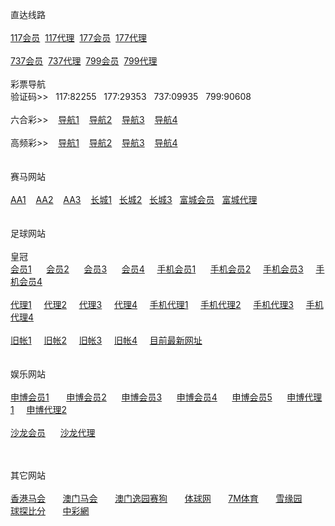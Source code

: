 <p>直达线路<br>
<br>
<a href="http://52.74.213.211:7211/jini32990f/user/login.html" target="_blank">117会员</a>&nbsp;&nbsp;<a href="http://52.74.213.211:7211/jini32990a/account/login.html" target="_blank">117代理</a>&nbsp;&nbsp;<a href="http://52.74.213.211:7219/msrtp53818f/user/login.html" target="_blank">177会员</a>&nbsp;&nbsp;<a href="http://52.74.213.211:7219/msrtp53818a/account/login.html" target="_blank">177代理</a><br>
<br>
<a href="http://52.69.146.33:8205/sscut78205f/user/login.html.auth" target="_blank">737会员</a>&nbsp;&nbsp;<a href="http://52.69.146.33:8205/sscut78205a/account/login.html.auth" target="_blank">737代理</a>&nbsp;&nbsp;<a href="http://52.74.105.71:8210/sscza944851f/user/login.html.auth" target="_blank">799会员</a>&nbsp;&nbsp;<a href="http://52.74.105.71:8210/sscza944851a/account/login.html.auth" target="_blank">799代理</a><br>
<br>
彩票导航 <br>验证码>>&nbsp;&nbsp;&nbsp;117:82255&nbsp;&nbsp;&nbsp;177:29353&nbsp;&nbsp;&nbsp;737:09935&nbsp;&nbsp;&nbsp;799:90608<br>
<br>
六合彩>>&nbsp;&nbsp;&nbsp;
<a href="http://1.bb5522.ws" target="_blank">导航1</a>&nbsp;&nbsp;&nbsp;
<a href="http://2.bb5522.ws" target="_blank">导航2</a>&nbsp;&nbsp;&nbsp;
<a href="http://3.bb5522.ws" target="_blank">导航3</a>&nbsp;&nbsp;&nbsp;
<a href="http://5.bb5522.ws" target="_blank">导航4</a><br>
<br>
高频彩>>&nbsp;&nbsp;&nbsp;
<a href="http://1.bb6688.ws" target="_blank">导航1</a>&nbsp;&nbsp;&nbsp;
<a href="http://2.bb6688.ws" target="_blank">导航2</a>&nbsp;&nbsp;&nbsp;
<a href="http://3.bb6688.ws" target="_blank">导航3</a>&nbsp;&nbsp;&nbsp;
<a href="http://5.bb6688.ws" target="_blank">导航4</a><br>
&nbsp;&nbsp; <br>
<br>
赛马网站<br>
<br>
<a href="http://cc59.net" target="_blank">AA1</a>&nbsp;&nbsp;&nbsp; <a href="http://aa138.net" target="_blank">AA2</a> &nbsp;&nbsp;&nbsp;<a href="http://jj08.net" target="_blank">AA3</a>&nbsp;&nbsp;&nbsp;
<a href="http://ctb988.net" target="_blank">长城1</a>&nbsp;&nbsp;&nbsp;<a href="http://ctb988.com" target="_blank">长城2</a>&nbsp;&nbsp;&nbsp;<a href="http://lk988.net" target="_blank">长城3</a>&nbsp;&nbsp;&nbsp;<a href="http://www.fy2668.com" target="_blank">富城会员</a>&nbsp;&nbsp;&nbsp;<a href="http://www.fy2668.com/aaa" target="_blank">富城代理</a><br><br>
<br>
足球网站<br>
<br>
皇冠<br>
<a href="http:hga008.com" target="_blank">会员1</a>&nbsp; &nbsp; &nbsp; <a href="http:hga018.com" target="_blank">会员2</a>&nbsp; &nbsp; &nbsp; <a href="http://112.78.105.23" target="_blank">会员3</a>&nbsp; &nbsp; &nbsp; <a href="http://112.78.26.130" target="_blank">会员4</a>&nbsp; &nbsp; &nbsp;<a href="m.hga008.com" target="_blank">手机会员1</a>&nbsp; &nbsp; &nbsp; <a href="m.hga018.com" target="_blank">手机会员2</a>&nbsp; &nbsp; &nbsp;<a href="http://203.160.140.17/" target="_blank">手机会员3</a>&nbsp; &nbsp; &nbsp;<a href="http://180.94.224.117" target="_blank">手机会员4</a><br>
<br>
<a href="https://ag1.hga008.com" target="_blank">代理1</a>&nbsp; &nbsp; &nbsp;<a href="https://ag1.hga018.com" target="_blank">代理2</a>&nbsp; &nbsp; &nbsp;<a href="https://112.78.105.24" target="_blank">代理3</a>&nbsp; &nbsp; &nbsp;<a href="https://123.255.226.104" target="_blank">代理4</a>&nbsp; &nbsp; &nbsp;<a href="https://am.hga008.com" target="_blank">手机代理1</a>&nbsp; &nbsp; &nbsp;<a href="https://am.hga018.com" target="_blank">手机代理2</a>&nbsp; &nbsp; &nbsp;<a href="https://123.255.226.105" target="_blank">手机代理3</a>&nbsp; &nbsp; &nbsp;<a href="https://112.78.105.36" target="_blank">手机代理4</a><br>
<br>
<a href="https://old.hga008.com" target="_blank">旧帐1</a>&nbsp; &nbsp; &nbsp;<a href="https://old.hga018.com" target="_blank">旧帐2</a>&nbsp; &nbsp; &nbsp;<a href="https://old.hg0088.com" target="_blank">旧帐3</a>&nbsp; &nbsp; &nbsp;<a href="https://old.hg0188.com" target="_blank">旧帐4</a>&nbsp; &nbsp; &nbsp;<a href="http://123.255.226.109/" target="_blank">目前最新网址 </a><br>
<br>
<br>
娱乐网站<br>
<br>
<a href="http://11msc.com" target="_blank">申博会员1</a> &nbsp; &nbsp; &nbsp;
<a href="http://www.22msc.com" target="_blank">申博会员2</a> &nbsp; &nbsp; &nbsp;<a href="http://33msc.com" target="_blank">申博会员3</a> &nbsp; &nbsp; &nbsp;<a href="http://22psb.com/" target="_blank">申博会员4</a> &nbsp; &nbsp; &nbsp;<a href="http://www.minisunbet.com" target="_blank">申博会员5</a> &nbsp; &nbsp; &nbsp;<a href="http://11msc.net" target="_blank">申博代理1</a>&nbsp; &nbsp; &nbsp;<a href="http://www.83sbet.net" target="_blank">申博代理2</a>&nbsp; &nbsp; &nbsp;<br>
<br>
<a href="http://sa36.com" target="_blank">沙龙会员</a> &nbsp; &nbsp; &nbsp;<a href="http://sa36.net" target="_blank">沙龙代理</a>


　</p>
其它网站<br>
<br>
<a href="http://www.hkjc.com/home/chinese/index.asp" target="_blank">香港马会</a> &nbsp; &nbsp; &nbsp;
<a href="http://www.mjc.mo/race/info/index.php" target="_blank">澳门马会</a> &nbsp; &nbsp; &nbsp;
<a target="_blank" href="http://www.macauyydog.com/">澳门逸园赛狗</a> &nbsp; &nbsp; &nbsp;
<a target="_blank" href="http://live5.spbo1.com/">体球网</a> &nbsp; &nbsp; &nbsp;
<a target="_blank" href="http://www.7m.cn/">7M体育</a> &nbsp; &nbsp; &nbsp;
<a target="_blank" href="http://www.gooooal.com/">雪缘园</a> &nbsp; &nbsp; &nbsp;
<a target="_blank" href="http://live.bet007.com/">球探比分</a> &nbsp; &nbsp; &nbsp;
<a target="_blank" href="http://www.zhcw.com/">中彩網</a> &nbsp; &nbsp; &nbsp;





</body>

</html>
